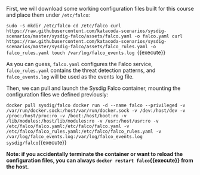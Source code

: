 First, we will download some working configuration files built for this course and place them under `/etc/falco`:

`sudo -s
mkdir /etc/falco
cd /etc/falco
curl https://raw.githubusercontent.com/katacoda-scenarios/sysdig-scenarios/master/sysdig-falco/assets/falco.yaml -o falco.yaml
curl https://raw.githubusercontent.com/katacoda-scenarios/sysdig-scenarios/master/sysdig-falco/assets/falco_rules.yaml -o falco_rules.yaml
touch /var/log/falco_events.log
`{{execute}}

As you can guess, `falco.yaml` configures the Falco service, `falco_rules.yaml` contains the threat detection patterns, and `falco_events.log` will be used as the events log file.

Then, we can pull and launch the Sysdig Falco container, mounting the configuration files we defined previously:

`
docker pull sysdig/falco
docker run -d --name falco --privileged -v /var/run/docker.sock:/host/var/run/docker.sock -v /dev:/host/dev -v /proc:/host/proc:ro -v /boot:/host/boot:ro -v /lib/modules:/host/lib/modules:ro -v /usr:/host/usr:ro -v /etc/falco/falco.yaml:/etc/falco/falco.yaml -v /etc/falco/falco_rules.yaml:/etc/falco/falco_rules.yaml -v /var/log/falco_events.log:/var/log/falco_events.log sysdig/falco
`{{execute}}

**Note: if you accidentally terminate the container or want to reload the configuration files, you can always `docker restart falco`{{execute}} from the host.**
